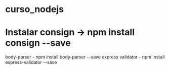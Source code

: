 # curso_nodejs

# Instalar consign -> npm install consign --save 
  body-parser - npm install body-parser --save
  express validator - npm install express-validator --save